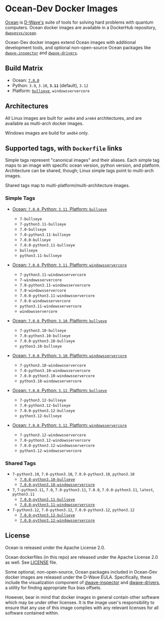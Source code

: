 # Ocean-Dev Docker Images

[Ocean](https://docs.ocean.dwavesys.com/en/stable) is
[D-Wave's](https://www.dwavesys.com) suite of tools for solving hard problems
with quantum computers. Ocean docker images are available in a DockerHub
repository, [`dwavesys/ocean`](https://hub.docker.com/r/dwavesys/ocean).

Ocean-Dev docker images extend Ocean images with additional development tools,
and optional non-open-source Ocean packages like
[`dwave-inspector`](https://github.com/dwavesystems/dwave-inspector) and
[`dwave-drivers`](https://github.com/dwavesystems/dwave-drivers).


## Build Matrix

- Ocean: [`7.0.0`](https://github.com/dwavesystems/dwave-ocean-sdk/releases/7.0.0)
- Python: `3.9`, `3.10`, **`3.11`** (default), `3.12`
- Platform: [`bullseye`](https://wiki.debian.org/DebianBullseye), `windowsservercore`


## Architectures

All Linux images are built for `amd64` and `arm64` architectures, and are available
as multi-arch docker images.

Windows images are build for `amd64` only.


## Supported tags, with `Dockerfile` links

Simple tags represent "canonical images" and their aliases. Each simple tag maps
to an image with specific ocean version, python version, and platform.
Architecture can be shared, though; Linux simple tags point to multi-arch images.

Shared tags map to multi-platform/multi-architecture images.


### Simple Tags

- [Ocean: `7.0.0`, Python: `3.11`, Platform: `bullseye`](https://github.com/dwavesystems/ocean-dev-docker/blob/master/dockerfiles/7/python3.11/bullseye/Dockerfile)
  - `7-bullseye`
  - `7-python3.11-bullseye`
  - `7.0-bullseye`
  - `7.0-python3.11-bullseye`
  - `7.0.0-bullseye`
  - `7.0.0-python3.11-bullseye`
  - `bullseye`
  - `python3.11-bullseye`

- [Ocean: `7.0.0`, Python: `3.11`, Platform: `windowsservercore`](https://github.com/dwavesystems/ocean-dev-docker/blob/master/dockerfiles/7/python3.11/windowsservercore/Dockerfile)
  - `7-python3.11-windowsservercore`
  - `7-windowsservercore`
  - `7.0-python3.11-windowsservercore`
  - `7.0-windowsservercore`
  - `7.0.0-python3.11-windowsservercore`
  - `7.0.0-windowsservercore`
  - `python3.11-windowsservercore`
  - `windowsservercore`

- [Ocean: `7.0.0`, Python: `3.10`, Platform: `bullseye`](https://github.com/dwavesystems/ocean-dev-docker/blob/master/dockerfiles/7/python3.10/bullseye/Dockerfile)
  - `7-python3.10-bullseye`
  - `7.0-python3.10-bullseye`
  - `7.0.0-python3.10-bullseye`
  - `python3.10-bullseye`

- [Ocean: `7.0.0`, Python: `3.10`, Platform: `windowsservercore`](https://github.com/dwavesystems/ocean-dev-docker/blob/master/dockerfiles/7/python3.10/windowsservercore/Dockerfile)
  - `7-python3.10-windowsservercore`
  - `7.0-python3.10-windowsservercore`
  - `7.0.0-python3.10-windowsservercore`
  - `python3.10-windowsservercore`

- [Ocean: `7.0.0`, Python: `3.12`, Platform: `bullseye`](https://github.com/dwavesystems/ocean-dev-docker/blob/master/dockerfiles/7/python3.12/bullseye/Dockerfile)
  - `7-python3.12-bullseye`
  - `7.0-python3.12-bullseye`
  - `7.0.0-python3.12-bullseye`
  - `python3.12-bullseye`

- [Ocean: `7.0.0`, Python: `3.12`, Platform: `windowsservercore`](https://github.com/dwavesystems/ocean-dev-docker/blob/master/dockerfiles/7/python3.12/windowsservercore/Dockerfile)
  - `7-python3.12-windowsservercore`
  - `7.0-python3.12-windowsservercore`
  - `7.0.0-python3.12-windowsservercore`
  - `python3.12-windowsservercore`


### Shared Tags

- `7-python3.10`, `7.0-python3.10`, `7.0.0-python3.10`, `python3.10`
  - [`7.0.0-python3.10-bullseye`](https://github.com/dwavesystems/ocean-dev-docker/blob/master/dockerfiles/7/python3.10/bullseye/Dockerfile)
  - [`7.0.0-python3.10-windowsservercore`](https://github.com/dwavesystems/ocean-dev-docker/blob/master/dockerfiles/7/python3.10/windowsservercore/Dockerfile)
- `7`, `7-python3.11`, `7.0`, `7.0-python3.11`, `7.0.0`, `7.0.0-python3.11`, `latest`, `python3.11`
  - [`7.0.0-python3.11-bullseye`](https://github.com/dwavesystems/ocean-dev-docker/blob/master/dockerfiles/7/python3.11/bullseye/Dockerfile)
  - [`7.0.0-python3.11-windowsservercore`](https://github.com/dwavesystems/ocean-dev-docker/blob/master/dockerfiles/7/python3.11/windowsservercore/Dockerfile)
- `7-python3.12`, `7.0-python3.12`, `7.0.0-python3.12`, `python3.12`
  - [`7.0.0-python3.12-bullseye`](https://github.com/dwavesystems/ocean-dev-docker/blob/master/dockerfiles/7/python3.12/bullseye/Dockerfile)
  - [`7.0.0-python3.12-windowsservercore`](https://github.com/dwavesystems/ocean-dev-docker/blob/master/dockerfiles/7/python3.12/windowsservercore/Dockerfile)


## License

Ocean is released under the Apache License 2.0.

Ocean dockerfiles (in this repo) are released under the Apache License 2.0 as well.
See [LICENSE](./LICENSE) file.

Some optional, non-open-source, Ocean packages included in Ocean-Dev docker images
are released under the D-Wave EULA. Specifically, these include the visualization component
of [dwave-inspector](https://docs.ocean.dwavesys.com/en/stable/licenses/inspector.html)
and [dwave-drivers](https://docs.ocean.dwavesys.com/en/stable/licenses/drivers.html),
a utility for finding appropriate flux bias offsets.

However, bear in mind that docker images in general contain other software which
may be under other licenses. It is the image user's responsibility to ensure
that any use of this image complies with any relevant licenses for all software
contained within.
